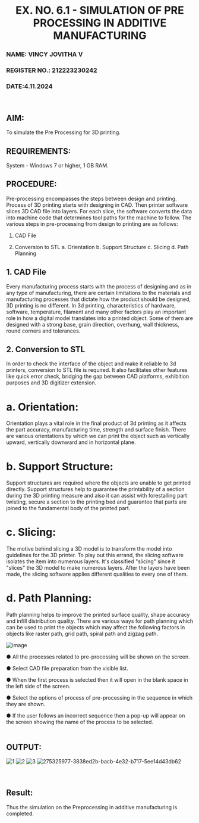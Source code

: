 <H1 ALIGN =CENTER>EX. NO. 6.1 - SIMULATION OF PRE PROCESSING IN ADDITIVE MANUFACTURING</H1>
<H3>NAME: VINCY JOVITHA V</H3>
<H3>REGISTER NO.: 212223230242</H3>
<H3>DATE:4.11.2024</H3>
<br>

## AIM:
 To simulate the Pre Processing for 3D printing.
<br>

## REQUIREMENTS:
 System - Windows 7 or higher, 1 GB RAM.
<br>

## PROCEDURE:
 Pre-processing encompasses the steps between design and printing. Process of 3D printing starts with designing in CAD. Then printer software slices 3D CAD file into layers. For each slice, the software converts the data into machine code that determines tool paths for the machine to follow. The various steps in pre-processing from design to printing are as follows:

 1)	CAD File

 2)	Conversion to STL a. Orientation b. Support Structure c. Slicing d. Path Planning

## 1. CAD File
 Every manufacturing process starts with the process of designing and as in any type of manufacturing, there are certain limitations to the materials and manufacturing processes that dictate how the product should be designed, 3D printing is no different. In 3d printing, characteristics of hardware, software, temperature, filament and many other factors play an important role in how a digital model translates into a printed object. Some of them are designed with a strong base, grain direction, overhung, wall thickness, round corners and tolerances.

## 2. Conversion to STL
 In order to check the interface of the object and make it reliable to 3d printers, conversion to STL file is required. It also facilitates other features like quick error check, bridging the gap between CAD platforms, exhibition purposes and 3D digitizer extension.

# a. Orientation:
 Orientation plays a vital role in the final product of 3d printing as it affects the part accuracy, manufacturing time, strength and surface finish. There are various orientations by which we can print the object such as vertically upward, vertically downward and in horizontal plane.

 # b. Support Structure:
 Support structures are required where the objects are unable to get printed directly. Support structures help to guarantee the printability of a section during the 3D printing measure and also it can assist with forestalling part twisting, secure a section to the printing bed and guarantee that parts are joined to the fundamental body of the printed part.

# c. Slicing:
 The motive behind slicing a 3D model is to transform the model into guidelines for the 3D printer. To play out this errand, the slicing software isolates the item into numerous layers. It's classified "slicing" since it "slices" the 3D model to make numerous layers. After the layers have been made, the slicing software applies different qualities to every one of them.

# d. Path Planning:
 Path planning helps to improve the printed surface quality, shape accuracy and infill distribution quality. There are various ways for path planning which can be used to print the objects which may affect the following factors in objects like raster path, grid path, spiral path and zigzag path.

![image](https://github.com/Sellakumar1987/Ex.-No.-7---SIMULATION-OF-PRE--PROCESSING-IN-ADDITIVE-MANUFACTURING/assets/113594316/baef8515-67d7-4c96-accc-4ee88035c9e7)

●	All the processes related to pre-processing will be shown on the screen.

●	Select CAD file preparation from the visible list.

●	When the first process is selected then it will open in the blank space in the left side of the screen.

●	Select the options of process of pre-processing in the sequence in which they are shown.

●	If the user follows an incorrect sequence then a pop-up will appear on the screen showing the name of the process to be selected.
<br>
<br>

## OUTPUT:

![1](https://github.com/user-attachments/assets/78ec5de9-4f49-4a5e-b5b2-c6da095dc032)
![2](https://github.com/user-attachments/assets/11d1628f-aab9-4542-a24f-e79d5107f664)
![3](https://github.com/user-attachments/assets/6154ed9c-0628-46b6-b6a3-2e79bb40793a)
![275325977-3838ed2b-bacb-4e32-b717-5ee14d43db62](https://github.com/user-attachments/assets/48a291a7-c1de-49f0-94ca-7e2bbb53b8a8)
<br>
<br>
<br>

## Result: 
 Thus the simulation on the Preprocessing in additive manufacturing is completed.
